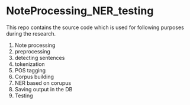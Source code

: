 # NoteProcessing_NER_testing
This repo contains the source code which is used for following purposes during the research. 
1.  Note processing  
2.  preprocessing
3.  detecting sentences
4.  tokenization
5.  POS tagging
6. Corpus building
7. NER based on corupus
8. Saving output in the DB
9. Testing
